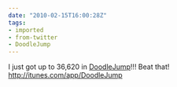 ```yaml
---
date: "2010-02-15T16:00:28Z"
tags:
- imported
- from-twitter
- DoodleJump
---
```

I just got up to 36,620 in [DoodleJump](/tags/DoodleJump)\!\!\! Beat that\! http://itunes.com/app/DoodleJump
